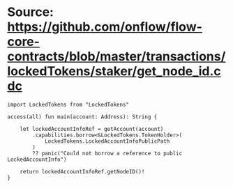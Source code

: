 # Source: https://github.com/onflow/flow-core-contracts/blob/master/transactions/lockedTokens/staker/get_node_id.cdc

```
import LockedTokens from "LockedTokens"

access(all) fun main(account: Address): String {

    let lockedAccountInfoRef = getAccount(account)
        .capabilities.borrow<&LockedTokens.TokenHolder>(
            LockedTokens.LockedAccountInfoPublicPath
        )
        ?? panic("Could not borrow a reference to public LockedAccountInfo")

    return lockedAccountInfoRef.getNodeID()!
}

```